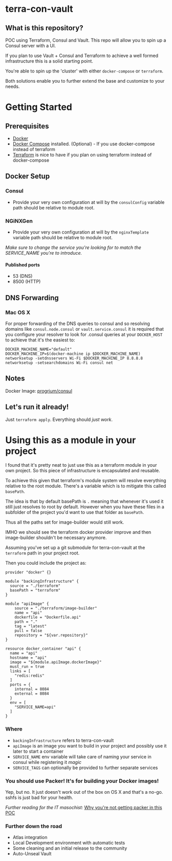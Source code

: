 terra-con-vault
===============

What is this repository?
------------------------

POC using Terraform, Consul and Vault. This repo will allow you to spin up a Consul server with a UI.

If you plan to use Vault + Consul and Terraform to achieve a well formed infrastructure this is a solid starting point.

You're able to spin up the 'cluster' with either `docker-compose` or `terraform`.

Both solutions enable you to further extend the base and customize to your needs.

Getting Started
===============

Prerequisites
-------------

-	[Docker](https://docs.docker.com/installation/)
-	[Docker Compose](https://docs.docker.com/compose/install/) installed. (Optional) - If you use docker-compose instead of terraform
-	[Terraform](https://terraform.io/) is nice to have if you plan on using terraform instead of docker-compose

Docker Setup
------------

### Consul

-	Provide your very own configuration at will by the `consulConfig` variable path should be relative to module root.

### NGiNXGen

-	Provide your very own configuration at will by the `nginxTemplate` variable path should be relative to module root.

*Make sure to change the service you're looking for to match the SERVICE_NAME you're to introduce.*

#### Published ports

-	53 (DNS)
-	8500 (HTTP)

DNS Forwarding
--------------

### Mac OS X

For proper forwarding of the DNS queries to consul and so resolving domains like `consul.node.consul` or `vault.service.consul` it is required that you configure your resolver to look for .consul queries at your `DOCKER_HOST` to achieve that it's the easiest to:

```shell
DOCKER_MACHINE_NAME="default"
DOCKER_MACHINE_IP=$(docker-machine ip $DOCKER_MACHINE_NAME)
networksetup -setdnsservers Wi-Fi $DOCKER_MACHINE_IP 8.8.8.8
networksetup -setsearchdomains Wi-Fi consul net
```

Notes
-----

Docker Image: [progrium/consul](https://hub.docker.com/r/progrium/consul/)

Let's run it already!
---------------------

Just `terraform apply`. Everything should *just work*.

Using this as a module in your project
======================================

I found that it's pretty neat to just use this as a terraform module in your own project. So this piece of infrastructure is encapsulated and reusable.

To achieve this given that terraform's module system will resolve everything relative to the root module. There's a variable which is to mitigate this called `basePath`.

The idea is that by default basePath is `.` meaning that whenever it's used it still just resolves to root by default. However when you have these files in a subfolder of the project you'd want to use that folder as `basePath`.

Thus all the paths set for image-builder would still work.

IMHO we should see the terraform docker provider improve and then image-builder shouldn't be necessary anymore.

Assuming you've set up a git submodule for terra-con-vault at the `terraform` path in your project root.

Then you could include the project as:

```
provider "docker" {}

module "backingInfrastructure" {
  source = "./terraform"
  basePath = "terraform"
}

module "apiImage" {
    source = "./terraform/image-builder"
    name = "api"
    dockerfile = "Dockerfile.api"
    path = "."
    tag = "latest"
    pull = false
    repository = "${var.repository}"
}

resource docker_container "api" {
  name = "api"
  hostname = "api"
  image = "${module.apiImage.dockerImage}"
  must_run = true
  links = [
    "redis:redis"
  ]
  ports = {
    internal = 8084
    external = 8084
  }
  env = [
    "SERVICE_NAME=api"
  ]
}

```

### Where

-	`backingInfrastructure` refers to terra-con-vault
-	`apiImage` is an image you want to build in your project and possibly use it later to start a container
-	`SERVICE_NAME` env variable will take care of naming your service in consul while registering it *magic*
-	`SERVICE_TAGS` can optionally be provided to further separate services

### You should use Packer! It's for building your Docker images!

Yep, but no. It just doesn't work out of the box on OS X and that's a no-go. sshfs is just bad for your health.

*Further reading for the IT masochist:* [Why you're not getting packer in this POC](https://github.com/mitchellh/packer/wiki/Using-packer-on-Mac-OS-X-with-boot2docker)

### Further down the road

-	Atlas integration
-	Local Development environment with automatic tests
-	Some cleaning and an initial release to the community
-	Auto-Unseal Vault
